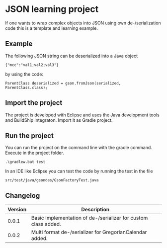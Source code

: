 # JSON learning project

If one wants to wrap complex objects into JSON using own de-/serialization code this is a template and learning example.

## Example
The following JSON string can be deserialized into a Java object
```
{"mcc":"val1;val2;val3"}
```
by using the code:
```
ParentClass deserialized = gson.fromJson(serialized, ParentClass.class);
```
## Import the project
The project is developed with Eclipse and uses the Java development tools and BuildShip integraton. Import it as Gradle project.
## Run the project
You can run the project on the command line with the gradle command. Execute in the project folder.
```
.\gradlew.bat test
```
In an IDE like Eclipse you can test the code by running the test in the file
```
src/test/java/gsondes/GsonFactoryTest.java
```
## Changelog
| Version | Description |
|-|-|
| 0.0.1 | Basic implementation of de-/serializer for custom class added. |
| 0.0.2 | Multi format de-/serializer for GregorianCalendar added. |